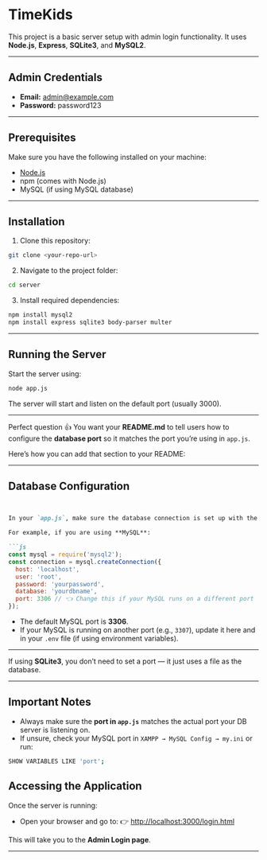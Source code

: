 # TimeKids
This project is a basic server setup with admin login functionality. It uses **Node.js**, **Express**, **SQLite3**, and **MySQL2**.

---

## Admin Credentials

- **Email:** admin@example.com  
- **Password:** password123


---

## Prerequisites

Make sure you have the following installed on your machine:

- [Node.js](https://nodejs.org/)
- npm (comes with Node.js)
- MySQL (if using MySQL database)

---

## Installation

1. Clone this repository:

```bash
git clone <your-repo-url>
````

2. Navigate to the project folder:

```bash
cd server
```

3. Install required dependencies:

```bash
npm install mysql2
npm install express sqlite3 body-parser multer
```

---

## Running the Server

Start the server using:

```bash
node app.js
```

The server will start and listen on the default port (usually 3000).

---

Perfect question 👍
You want your **README.md** to tell users how to configure the **database port** so it matches the port you’re using in `app.js`.

Here’s how you can add that section to your README:

---

## Database Configuration

````markdown


In your `app.js`, make sure the database connection is set up with the correct port number.  

For example, if you are using **MySQL**:

```js
const mysql = require('mysql2');
const connection = mysql.createConnection({
  host: 'localhost',
  user: 'root',
  password: 'yourpassword',
  database: 'yourdbname',
  port: 3306 // 👈 Change this if your MySQL runs on a different port
});
````

* The default MySQL port is **3306**.
* If your MySQL is running on another port (e.g., `3307`), update it here and in your `.env` file (if using environment variables).

---

If using **SQLite3**, you don’t need to set a port — it just uses a file as the database.

---

## Important Notes

* Always make sure the **port in `app.js`** matches the actual port your DB server is listening on.
* If unsure, check your MySQL port in `XAMPP → MySQL Config → my.ini` or run:

```bash
SHOW VARIABLES LIKE 'port';
```
## Accessing the Application

Once the server is running:

* Open your browser and go to:
  👉 [http://localhost:3000/login.html](http://localhost:3000/login.html)

This will take you to the **Admin Login page**.

---


